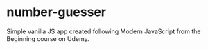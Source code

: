 # number-guesser
Simple vanilla JS app created following Modern JavaScript from the Beginning course on Udemy.

